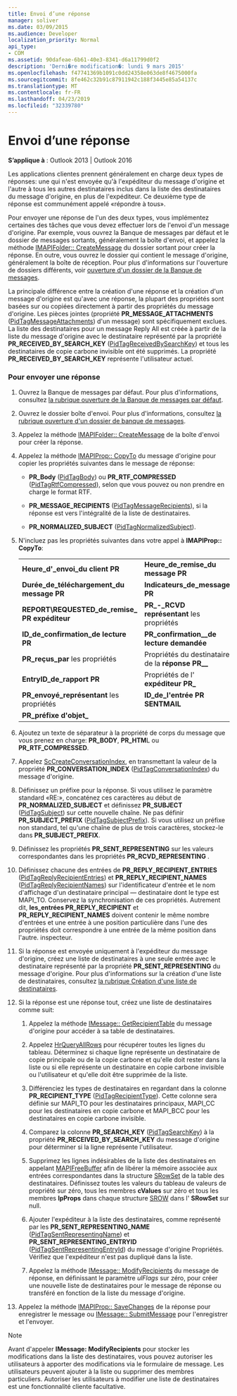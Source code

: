 ```yaml
---
title: Envoi d’une réponse
manager: soliver
ms.date: 03/09/2015
ms.audience: Developer
localization_priority: Normal
api_type:
- COM
ms.assetid: 90dafeae-6b61-40e3-8341-d6a11799d0f2
description: 'Derni�re modification�: lundi 9 mars 2015'
ms.openlocfilehash: f47741369b1091c0dd24358e063de8f4675000fa
ms.sourcegitcommit: 8fe462c32b91c87911942c188f3445e85a54137c
ms.translationtype: MT
ms.contentlocale: fr-FR
ms.lasthandoff: 04/23/2019
ms.locfileid: "32339780"
---
```

# <a name="sending-a-reply"></a>Envoi d’une réponse

**S’applique à** : Outlook 2013 | Outlook 2016 
  
Les applications clientes prennent généralement en charge deux types de réponses: une qui n'est envoyée qu'à l'expéditeur du message d'origine et l'autre à tous les autres destinataires inclus dans la liste des destinataires du message d'origine, en plus de l'expéditeur. Ce deuxième type de réponse est communément appelé «répondre à tous».
  
Pour envoyer une réponse de l'un des deux types, vous implémentez certaines des tâches que vous devez effectuer lors de l'envoi d'un message d'origine. Par exemple, vous ouvrez la Banque de messages par défaut et le dossier de messages sortants, généralement la boîte d'envoi, et appelez la méthode [IMAPIFolder:: CreateMessage](imapifolder-createmessage.md) du dossier sortant pour créer la réponse. En outre, vous ouvrez le dossier qui contient le message d'origine, généralement la boîte de réception. Pour plus d'informations sur l'ouverture de dossiers différents, voir [ouverture d'un dossier de la Banque de messages](opening-a-message-store-folder.md).
  
La principale différence entre la création d'une réponse et la création d'un message d'origine est qu'avec une réponse, la plupart des propriétés sont basées sur ou copiées directement à partir des propriétés du message d'origine. Les pièces jointes (propriété **PR_MESSAGE_ATTACHMENTS** ([PidTagMessageAttachments](pidtagmessageattachments-canonical-property.md)) d'un message) sont spécifiquement exclues. La liste des destinataires pour un message Reply All est créée à partir de la liste du message d'origine avec le destinataire représenté par la propriété **PR_RECEIVED_BY_SEARCH_KEY** ([PidTagReceivedBySearchKey](pidtagreceivedbysearchkey-canonical-property.md)) et tous les destinataires de copie carbone invisible ont été supprimés. La propriété **PR_RECEIVED_BY_SEARCH_KEY** représente l'utilisateur actuel. 
  
### <a name="to-send-a-reply"></a>Pour envoyer une réponse
  
1. Ouvrez la Banque de messages par défaut. Pour plus d'informations, consultez [la rubrique ouverture de la Banque de messages par défaut](opening-the-default-message-store.md).
    
2. Ouvrez le dossier boîte d'envoi. Pour plus d'informations, consultez [la rubrique ouverture d'un dossier de banque de messages](opening-a-message-store-folder.md).
    
3. Appelez la méthode [IMAPIFolder:: CreateMessage](imapifolder-createmessage.md) de la boîte d'envoi pour créer la réponse. 
    
4. Appelez la méthode [IMAPIProp:: CopyTo](imapiprop-copyto.md) du message d'origine pour copier les propriétés suivantes dans le message de réponse: 
    
   - **PR\_Body** ([PidTagBody](pidtagbody-canonical-property.md)) ou **PR_RTF_COMPRESSED** ([PidTagRtfCompressed](pidtagrtfcompressed-canonical-property.md)), selon que vous pouvez ou non prendre en charge le format RTF.
    
   - **PR\_MESSAGE_RECIPIENTS** ([PidTagMessageRecipients](pidtagmessagerecipients-canonical-property.md)), si la réponse est vers l'intégralité de la liste de destinataires.
    
   - **PR\_NORMALIZED_SUBJECT** ([PidTagNormalizedSubject](pidtagnormalizedsubject-canonical-property.md)).
    
5. N'incluez pas les propriétés suivantes dans votre appel à **IMAPIProp:: CopyTo**:
    
    |||
    |:-----|:-----|
    |**Heure\_d'\_envoi\_du client PR** <br/> |**Heure\_de\_remise\_du message PR** <br/> |
    |**Durée\_de\_téléchargement\_du message PR** <br/> |**Indicateurs\_de\_message PR** <br/> |
    |**REPORT\REQUESTED\_de\_remise\_ PR expéditeur** <br/> |**PR\_-\_RCVD représentant** les propriétés  <br/> |
    |**ID\_de\_confirmation\_de lecture PR** <br/> |**PR\_confirmation\_\_de lecture demandée** <br/> |
    |**PR\_reçus\_par** les propriétés  <br/> |Propriétés du destinataire de la **réponse PR\_\_**  <br/> |
    |**EntryID\_de\_rapport PR** <br/> |Propriétés de l' **expéditeur PR\_**  <br/> |
    |**PR\_envoyé\_représentant** les propriétés  <br/> |**ID\_de\_l'entrée PR SENTMAIL** <br/> |
    |**PR\_préfixe d'objet\_** <br/> | <br/> |
   
6. Ajoutez un texte de séparateur à la propriété de corps du message que vous prenez en charge: **PR_BODY**, **PR_HTM**L ou **PR_RTF_COMPRESSED**.
    
7. Appelez [ScCreateConversationIndex](sccreateconversationindex.md), en transmettant la valeur de la propriété **PR_CONVERSATION_INDEX** ([PidTagConversationIndex](pidtagconversationindex-canonical-property.md)) du message d'origine.
    
8. Définissez un préfixe pour la réponse. Si vous utilisez le paramètre standard «RE:», concaténez ces caractères au début de **PR_NORMALIZED_SUBJECT** et définissez **PR_SUBJECT** ([PidTagSubject](pidtagsubject-canonical-property.md)) sur cette nouvelle chaîne. Ne pas définir **PR_SUBJECT_PREFIX** ([PidTagSubjectPrefix](pidtagsubjectprefix-canonical-property.md)). Si vous utilisez un préfixe non standard, tel qu'une chaîne de plus de trois caractères, stockez-le dans **PR_SUBJECT_PREFIX**. 
    
9. Définissez les propriétés **PR_SENT_REPRESENTING** sur les valeurs correspondantes dans les propriétés **PR_RCVD_REPRESENTING** . 
    
10. Définissez chacune des entrées de **PR\_REPLY_RECIPIENT_ENTRIES** ([PidTagReplyRecipientEntries](pidtagreplyrecipiententries-canonical-property.md)) et **PR_REPLY\_RECIPIENT_NAMES** ([PidTagReplyRecipientNames](pidtagreplyrecipientnames-canonical-property.md)) sur l'identificateur d'entrée et le nom d'affichage d'un destinataire principal — destinataire dont le type est MAPI_TO. Conservez la synchronisation de ces propriétés. Autrement dit, **les\_entrées PR_REPLY_RECIPIENT** et **PR_REPLY_RECIPIENT_NAMES** doivent contenir le même nombre d'entrées et une entrée à une position particulière dans l'une des propriétés doit correspondre à une entrée de la même position dans l'autre. inspecteur. 
    
11. Si la réponse est envoyée uniquement à l'expéditeur du message d'origine, créez une liste de destinataires à une seule entrée avec le destinataire représenté par la propriété **PR_SENT_REPRESENTING** du message d'origine. Pour plus d'informations sur la création d'une liste de destinataires, consultez [la rubrique Création d'une liste de destinataires](creating-a-recipient-list.md).
    
12. Si la réponse est une réponse tout, créez une liste de destinataires comme suit:
    
    1. Appelez la méthode [IMessage:: GetRecipientTable](imessage-getrecipienttable.md) du message d'origine pour accéder à sa table de destinataires. 
        
    2. Appelez [HrQueryAllRows](hrqueryallrows.md) pour récupérer toutes les lignes du tableau. Déterminez si chaque ligne représente un destinataire de copie principale ou de la copie carbone et qu'elle doit rester dans la liste ou si elle représente un destinataire en copie carbone invisible ou l'utilisateur et qu'elle doit être supprimée de la liste. 
        
    3. Différenciez les types de destinataires en regardant dans la colonne **PR_RECIPIENT_TYPE** ([PidTagRecipientType](pidtagrecipienttype-canonical-property.md)). Cette colonne sera définie sur MAPI_TO pour les destinataires principaux, MAPI_CC pour les destinataires en copie carbone et MAPI_BCC pour les destinataires en copie carbone invisible. 
        
    4. Comparez la colonne **PR_SEARCH_KEY** ([PidTagSearchKey](pidtagsearchkey-canonical-property.md)) à la propriété **PR_RECEIVED_BY_SEARCH_KEY** du message d'origine pour déterminer si la ligne représente l'utilisateur. 
        
    5. Supprimez les lignes indésirables de la liste des destinataires en appelant [MAPIFreeBuffer](mapifreebuffer.md) afin de libérer la mémoire associée aux entrées correspondantes dans la structure [SRowSet](srowset.md) de la table des destinataires. Définissez toutes les valeurs du tableau de valeurs de propriété sur zéro, tous les membres **cValues** sur zéro et tous les membres **lpProps** dans chaque structure [SROW](srow.md) dans l' **SRowSet** sur null. 
        
    6. Ajouter l'expéditeur à la liste des destinataires, comme représenté par les **PR\_SENT_REPRESENTING_NAME** ([PidTagSentRepresentingName](pidtagsentrepresentingname-canonical-property.md)) et **PR_SENT_REPRESENTING_ENTRYID** ([PidTagSentRepresentingEntryId](pidtagsentrepresentingentryid-canonical-property.md)) du message d'origine Propriétés. Vérifiez que l'expéditeur n'est pas dupliqué dans la liste.
        
    7. Appelez la méthode [IMessage:: ModifyRecipients](imessage-modifyrecipients.md) du message de réponse, en définissant le paramètre _ulFlags_ sur zéro, pour créer une nouvelle liste de destinataires pour le message de réponse ou transféré en fonction de la liste du message d'origine. 
    
13. Appelez la méthode [IMAPIProp:: SaveChanges](imapiprop-savechanges.md) de la réponse pour enregistrer le message ou [IMessage:: SubmitMessage](imessage-submitmessage.md) pour l'enregistrer et l'envoyer. 
    
> [!NOTE]
> Avant d'appeler **IMessage: ModifyRecipients** pour stocker les modifications dans la liste des destinataires, vous pouvez autoriser les utilisateurs à apporter des modifications via le formulaire de message. Les utilisateurs peuvent ajouter à la liste ou supprimer des membres particuliers. Autoriser les utilisateurs à modifier une liste de destinataires est une fonctionnalité cliente facultative. 
  

